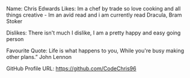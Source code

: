 
Name: Chris Edwards
Likes: Im a chef by trade so love cooking and all things creative - Im an avid read and i am currently read Dracula, Bram Stoker

Dislikes: There isn't much I dislike, I am a pretty happy and easy going person 

Favourite Quote: Life is what happens to you, While you're busy making other plans.” John Lennon

GitHub Profile URL: https://github.com/CodeChris96
